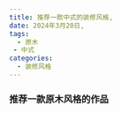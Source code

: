 ```yaml
---
title: 推荐一款中式的装修风格,
date: 2024年3月20日,
tags: 
  - 原木
 - 中式
categories:
  - 装修风格
---
```

### 推荐一款原木风格的作品

